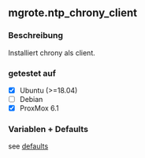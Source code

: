 ## mgrote.ntp_chrony_client

### Beschreibung
Installiert chrony als client.

### getestet auf
- [x] Ubuntu (>=18.04)
- [ ] Debian
- [x] ProxMox 6.1

### Variablen + Defaults
see [defaults](./defaults/main.yml)
